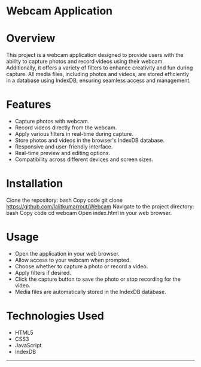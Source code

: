 # Webcam Application
 # Overview
This project is a webcam application designed to provide users with the ability to capture photos and record videos using their webcam. Additionally, it offers a variety of filters to enhance creativity and fun during capture. All media files, including photos and videos, are stored efficiently in a database using IndexDB, ensuring seamless access and management.

# Features
* Capture photos with webcam.
* Record videos directly from the webcam.
* Apply various filters in real-time during capture.
* Store photos and videos in the browser's IndexDB database.
* Responsive and user-friendly interface.
* Real-time preview and editing options.
* Compatibility across different devices and screen sizes.
# Installation
Clone the repository:
bash
Copy code
git clone https://github.com/lalitkumarrout/Webcam
Navigate to the project directory:
bash
Copy code
cd webcam
Open index.html in your web browser.
# Usage
* Open the application in your web browser.
* Allow access to your webcam when prompted.
* Choose whether to capture a photo or record a video.
* Apply filters if desired.
* Click the capture button to save the photo or stop recording for the video.
* Media files are automatically stored in the IndexDB database.
# Technologies Used
* HTML5
* CSS3
* JavaScript
* IndexDB


-------